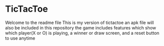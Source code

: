 # TicTacToe
Welcome to the readme file
This is my version of tictactoe
an apk file will also be included in this repository
the game includes features which show which player(X or O) is playing, 
a winner or draw screen, 
and a reset button to use anytime
